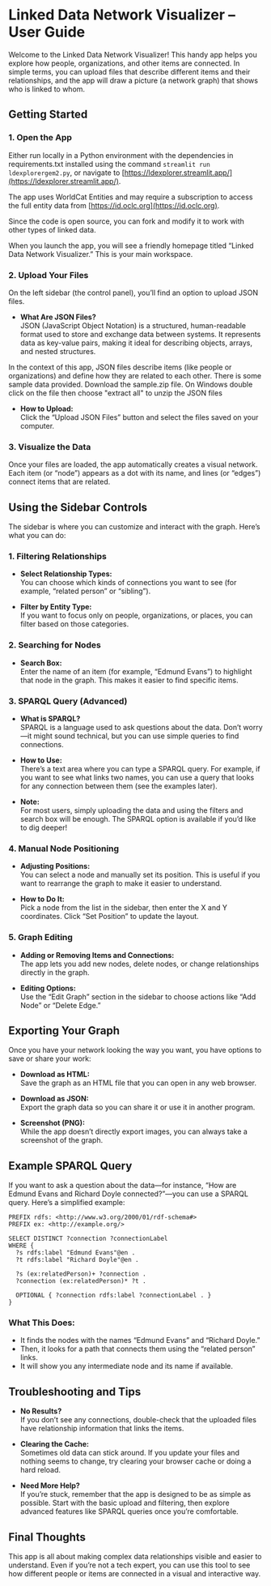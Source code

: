 # Linked Data Network Visualizer – User Guide

Welcome to the Linked Data Network Visualizer! This handy app helps you explore how people, organizations, and other items are connected. In simple terms, you can upload files that describe different items and their relationships, and the app will draw a picture (a network graph) that shows who is linked to whom.

## Getting Started

### 1. Open the App
Either run locally in a Python environment with the dependencies in requirements.txt installed using the command `streamlit run ldexplorergem2.py`, or navigate to [https://ldexplorer.streamlit.app/](https://ldexplorer.streamlit.app/).

The app uses WorldCat Entities and may require a subscription to access the full entity data from [https://id.oclc.org](https://id.oclc.org).

Since the code is open source, you can fork and modify it to work with other types of linked data.

When you launch the app, you will see a friendly homepage titled “Linked Data Network Visualizer.” This is your main workspace.

### 2. Upload Your Files
On the left sidebar (the control panel), you’ll find an option to upload JSON files.

- **What Are JSON Files?**  
JSON (JavaScript Object Notation) is a structured, human-readable format used to store and exchange data between systems. It represents data as key-value pairs, making it ideal for describing objects, arrays, and nested structures.  

In the context of this app, JSON files describe items (like people or organizations) and define how they are related to each other. There is some sample data provided. Download the sample.zip file. On Windows double click on the file then choose "extract all" to unzip the JSON files

- **How to Upload:**  
Click the “Upload JSON Files” button and select the files saved on your computer.

### 3. Visualize the Data
Once your files are loaded, the app automatically creates a visual network. Each item (or “node”) appears as a dot with its name, and lines (or “edges”) connect items that are related.

## Using the Sidebar Controls

The sidebar is where you can customize and interact with the graph. Here’s what you can do:

### 1. Filtering Relationships

- **Select Relationship Types:**  
You can choose which kinds of connections you want to see (for example, “related person” or “sibling”).

- **Filter by Entity Type:**  
If you want to focus only on people, organizations, or places, you can filter based on those categories.

### 2. Searching for Nodes

- **Search Box:**  
Enter the name of an item (for example, “Edmund Evans”) to highlight that node in the graph. This makes it easier to find specific items.

### 3. SPARQL Query (Advanced)

- **What is SPARQL?**  
SPARQL is a language used to ask questions about the data. Don’t worry—it might sound technical, but you can use simple queries to find connections.

- **How to Use:**  
There’s a text area where you can type a SPARQL query. For example, if you want to see what links two names, you can use a query that looks for any connection between them (see the examples later).

- **Note:**  
For most users, simply uploading the data and using the filters and search box will be enough. The SPARQL option is available if you’d like to dig deeper!

### 4. Manual Node Positioning

- **Adjusting Positions:**  
You can select a node and manually set its position. This is useful if you want to rearrange the graph to make it easier to understand.

- **How to Do It:**  
Pick a node from the list in the sidebar, then enter the X and Y coordinates. Click “Set Position” to update the layout.

### 5. Graph Editing

- **Adding or Removing Items and Connections:**  
The app lets you add new nodes, delete nodes, or change relationships directly in the graph.

- **Editing Options:**  
Use the “Edit Graph” section in the sidebar to choose actions like “Add Node” or “Delete Edge.”

## Exporting Your Graph

Once you have your network looking the way you want, you have options to save or share your work:

- **Download as HTML:**  
Save the graph as an HTML file that you can open in any web browser.

- **Download as JSON:**  
Export the graph data so you can share it or use it in another program.

- **Screenshot (PNG):**  
While the app doesn’t directly export images, you can always take a screenshot of the graph.

## Example SPARQL Query

If you want to ask a question about the data—for instance, “How are Edmund Evans and Richard Doyle connected?”—you can use a SPARQL query. Here’s a simplified example:

```
PREFIX rdfs: <http://www.w3.org/2000/01/rdf-schema#>
PREFIX ex: <http://example.org/>

SELECT DISTINCT ?connection ?connectionLabel
WHERE {
  ?s rdfs:label "Edmund Evans"@en .
  ?t rdfs:label "Richard Doyle"@en .

  ?s (ex:relatedPerson)+ ?connection .
  ?connection (ex:relatedPerson)* ?t .

  OPTIONAL { ?connection rdfs:label ?connectionLabel . }
}
```

### What This Does:

- It finds the nodes with the names “Edmund Evans” and “Richard Doyle.”
- Then, it looks for a path that connects them using the “related person” links.
- It will show you any intermediate node and its name if available.

## Troubleshooting and Tips

- **No Results?**  
If you don’t see any connections, double-check that the uploaded files have relationship information that links the items.

- **Clearing the Cache:**  
Sometimes old data can stick around. If you update your files and nothing seems to change, try clearing your browser cache or doing a hard reload.

- **Need More Help?**  
If you’re stuck, remember that the app is designed to be as simple as possible. Start with the basic upload and filtering, then explore advanced features like SPARQL queries once you’re comfortable.

## Final Thoughts

This app is all about making complex data relationships visible and easier to understand. Even if you’re not a tech expert, you can use this tool to see how different people or items are connected in a visual and interactive way.
